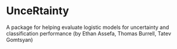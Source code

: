 # UnceRtainty
A package for helping evaluate logistic models for uncertainty and classification performance (by Ethan Assefa, Thomas Burrell, Tatev Gomtsyan)
